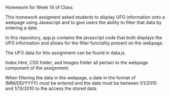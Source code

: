 Homework for Week 14 of Class.

This homework assigment asked students to display UFO information onto a webpage using Javascript and to give users the ability to filter that data by entering a date.

In this repository, app.js contains the javascript code that both displays the UFO information and allows for the filter functality present on the webpage.

The UFO data for this assignment can be found in data.js.

Index.html, CSS folder, and Images folder all pertain to the webpage component of the assignment. 

When filtering the data in the webpage, a date in the format of (MM/DD/YYYY) must be entered and the date must be between 1/1/2010 and 1/13/2010 to the access the stored data.
